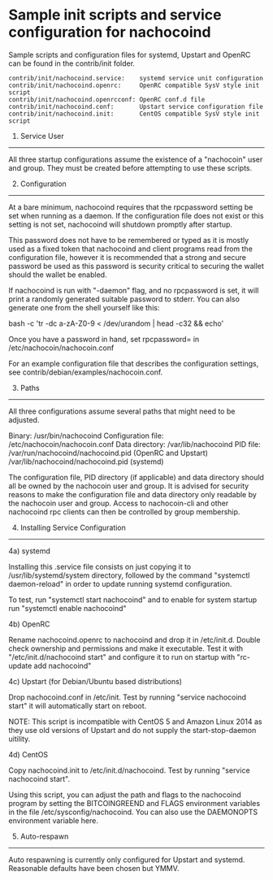 Sample init scripts and service configuration for nachocoind
==========================================================

Sample scripts and configuration files for systemd, Upstart and OpenRC
can be found in the contrib/init folder.

    contrib/init/nachocoind.service:    systemd service unit configuration
    contrib/init/nachocoind.openrc:     OpenRC compatible SysV style init script
    contrib/init/nachocoind.openrcconf: OpenRC conf.d file
    contrib/init/nachocoind.conf:       Upstart service configuration file
    contrib/init/nachocoind.init:       CentOS compatible SysV style init script

1. Service User
---------------------------------

All three startup configurations assume the existence of a "nachocoin" user
and group.  They must be created before attempting to use these scripts.

2. Configuration
---------------------------------

At a bare minimum, nachocoind requires that the rpcpassword setting be set
when running as a daemon.  If the configuration file does not exist or this
setting is not set, nachocoind will shutdown promptly after startup.

This password does not have to be remembered or typed as it is mostly used
as a fixed token that nachocoind and client programs read from the configuration
file, however it is recommended that a strong and secure password be used
as this password is security critical to securing the wallet should the
wallet be enabled.

If nachocoind is run with "-daemon" flag, and no rpcpassword is set, it will
print a randomly generated suitable password to stderr.  You can also
generate one from the shell yourself like this:

bash -c 'tr -dc a-zA-Z0-9 < /dev/urandom | head -c32 && echo'

Once you have a password in hand, set rpcpassword= in /etc/nachocoin/nachocoin.conf

For an example configuration file that describes the configuration settings,
see contrib/debian/examples/nachocoin.conf.

3. Paths
---------------------------------

All three configurations assume several paths that might need to be adjusted.

Binary:              /usr/bin/nachocoind
Configuration file:  /etc/nachocoin/nachocoin.conf
Data directory:      /var/lib/nachocoind
PID file:            /var/run/nachocoind/nachocoind.pid (OpenRC and Upstart)
                     /var/lib/nachocoind/nachocoind.pid (systemd)

The configuration file, PID directory (if applicable) and data directory
should all be owned by the nachocoin user and group.  It is advised for security
reasons to make the configuration file and data directory only readable by the
nachocoin user and group.  Access to nachocoin-cli and other nachocoind rpc clients
can then be controlled by group membership.

4. Installing Service Configuration
-----------------------------------

4a) systemd

Installing this .service file consists on just copying it to
/usr/lib/systemd/system directory, followed by the command
"systemctl daemon-reload" in order to update running systemd configuration.

To test, run "systemctl start nachocoind" and to enable for system startup run
"systemctl enable nachocoind"

4b) OpenRC

Rename nachocoind.openrc to nachocoind and drop it in /etc/init.d.  Double
check ownership and permissions and make it executable.  Test it with
"/etc/init.d/nachocoind start" and configure it to run on startup with
"rc-update add nachocoind"

4c) Upstart (for Debian/Ubuntu based distributions)

Drop nachocoind.conf in /etc/init.  Test by running "service nachocoind start"
it will automatically start on reboot.

NOTE: This script is incompatible with CentOS 5 and Amazon Linux 2014 as they
use old versions of Upstart and do not supply the start-stop-daemon uitility.

4d) CentOS

Copy nachocoind.init to /etc/init.d/nachocoind. Test by running "service nachocoind start".

Using this script, you can adjust the path and flags to the nachocoind program by
setting the BITCOINGREEND and FLAGS environment variables in the file
/etc/sysconfig/nachocoind. You can also use the DAEMONOPTS environment variable here.

5. Auto-respawn
-----------------------------------

Auto respawning is currently only configured for Upstart and systemd.
Reasonable defaults have been chosen but YMMV.
